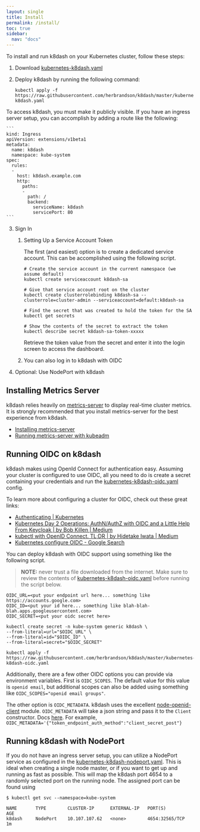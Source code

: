```yaml
---
layout: single
title: Install
permalink: /install/
toc: true
sidebar:
  nav: "docs"
---
```


To install and run k8dash on your Kubernetes cluster, follow these steps:
1. Download [kubernetes-k8dash.yaml](https://raw.githubusercontent.com/herbrandson/k8dash/master/kubernetes-k8dash.yaml)
2. Deploy k8dash by running the following command:

    ```
    kubectl apply -f https://raw.githubusercontent.com/herbrandson/k8dash/master/kubernetes-k8dash.yaml
    ```
To access k8dash, you must make it publicly visible. If you have an ingress server setup, you can accomplish by adding a route like the following:

    ```
    kind: Ingress
    apiVersion: extensions/v1beta1
    metadata:
      name: k8dash
      namespace: kube-system
    spec:
      rules:
      -
        host: k8dash.example.com
        http:
          paths:
          -
            path: /
            backend:
              serviceName: k8dash
              servicePort: 80
    ```

3. Sign In

    1. Setting Up a Service Account Token

        The first (and easiest) option is to create a dedicated service account. This can be accomplished using the following script.

        ```
        # Create the service account in the current namespace (we assume default)
        kubectl create serviceaccount k8dash-sa

        # Give that service account root on the cluster
        kubectl create clusterrolebinding k8dash-sa --clusterrole=cluster-admin --serviceaccount=default:k8dash-sa

        # Find the secret that was created to hold the token for the SA
        kubectl get secrets

        # Show the contents of the secret to extract the token
        kubectl describe secret k8dash-sa-token-xxxxx
        ```

        Retrieve the token value from the secret and enter it into the login screen to access the dashboard.
    2. You can also log in to k8dash with OIDC

4. Optional: Use NodePort with k8dash

## Installing Metrics Server

k8dash relies heavily on [metrics-server](https://github.com/kubernetes-incubator/metrics-server) to display real-time cluster metrics. It is strongly recommended that you install metrics-server for the best experience from k8dash.
* [Installing metrics-server](https://github.com/kubernetes-incubator/metrics-server)
* [Running metrics-server with kubeadm](https://medium.com/@waleedkhan91/how-to-configure-metrics-server-on-kubeadm-provisioned-kubernetes-cluster-f755a2ac43a2)


## Running OIDC on k8dash

k8dash makes using OpenId Connect for authentication easy. Assuming your cluster is configured to use OIDC, all you need to do is create a secret containing your credentials and run the [kubernetes-k8dash-oidc.yaml](https://raw.githubusercontent.com/herbrandson/k8dash/master/kubernetes-k8dash-oidc.yaml) config.

To learn more about configuring a cluster for OIDC, check out these great links:

* [Authenticating \| Kubernetes](https://kubernetes.io/docs/reference/access-authn-authz/authentication/)
* [Kubernetes Day 2 Operations: AuthN/AuthZ with OIDC and a Little Help From Keycloak \| by Bob Killen \| Medium](https://medium.com/@mrbobbytables/kubernetes-day-2-operations-authn-authz-with-oidc-and-a-little-help-from-keycloak-de4ea1bdbbe)
* [kubectl with OpenID Connect. TL;DR \| by Hidetake Iwata \| Medium](https://medium.com/@int128/kubectl-with-openid-connect-43120b451672)
* [Kubernetes configure OIDC - Google Search](https://www.google.com/search?q=kubernetes+configure+oidc&oq=kubernetes+configure+oidc&aqs=chrome..69i57j0.4772j0j7&sourceid=chrome&ie=UTF-8)

You can deploy k8dash with OIDC support using something like the following script.

> **NOTE:** never trust a file downloaded from the internet. Make sure to review the contents of [kubernetes-k8dash-oidc.yaml](https://raw.githubusercontent.com/herbrandson/k8dash/master/kubernetes-k8dash-oidc.yaml) before running the script below.

```
OIDC_URL=<put your endpoint url here... something like https://accounts.google.com>
OIDC_ID=<put your id here... something like blah-blah-blah.apps.googleusercontent.com>
OIDC_SECRET=<put your oidc secret here>

kubectl create secret -n kube-system generic k8dash \
--from-literal=url="$OIDC_URL" \
--from-literal=id="$OIDC_ID" \
--from-literal=secret="$OIDC_SECRET"

kubectl apply -f https://raw.githubusercontent.com/herbrandson/k8dash/master/kubernetes-k8dash-oidc.yaml
```

Additionally, there are a few other OIDC options you can provide via environment variables. First is `OIDC_SCOPES`. The default value for this value is `openid email`, but additional scopes can also be added using something like `OIDC_SCOPES="openid email groups"`.

The other option is `OIDC_METADATA`. k8dash uses the excellent [node-openid-client](https://github.com/panva/node-openid-client) module. `OIDC_METADATA` will take a json string and pass it to the `Client` constructor. Docs [here](https://github.com/panva/node-openid-client/blob/master/docs/README.md#client). For example, `OIDC_METADATA='{"token_endpoint_auth_method":"client_secret_post"}`

## Running k8dash with NodePort

If you do not have an ingress server setup, you can utilize a NodePort service as configured in the [kubernetes-k8dash-nodeport.yaml](https://raw.githubusercontent.com/herbrandson/k8dash/master/kubernetes-k8dash-nodeport.yaml). This is ideal when creating a single node master, or if you want to get up and running as fast as possible.
This will map the k8dash port 4654 to a randomly selected port on the running node. The assigned port can be found using

```
$ kubectl get svc --namespace=kube-system

NAME       TYPE        CLUSTER-IP      EXTERNAL-IP   PORT(S)          AGE
k8dash     NodePort    10.107.107.62   <none>        4654:32565/TCP   1m
```

